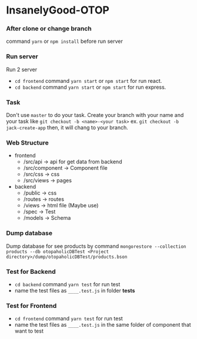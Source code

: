 # InsanelyGood-OTOP

### After clone or change branch
command `yarn` or `npm install` before run server

### Run server
Run 2 server
- `cd frontend` command `yarn start` or `npm start` for run react.
- `cd backend` command `yarn start` or `npm start` for run express.

### Task
Don't use `master` to do your task. Create your branch with your name and your task like `git checkout -b <name>-<your task>` ex. `git checkout -b jack-create-app` then, it will chang to your branch.

### Web Structure
- frontend
    - /src/api -> api for get data from backend
    - /src/component -> Component file
    - /src/css -> css
    - /src/views -> pages 
- backend
    - /public -> css
    - /routes -> routes
    - /views -> html file (Maybe use)
    - /spec -> Test
    - /models -> Schema

### Dump database
Dump database for see products by command `mongorestore --collection products --db otopaholicDBTest <Project directory>/dump/otopaholicDBTest/products.bson`

### Test for Backend
- `cd backend` command `yarn test` for run test
- name the test files as `____.test.js` in folder **tests**

### Test for Frontend
- `cd frontend` command `yarn test` for run test
- name the test files as `____.test.js` in the same folder of component that want to test
